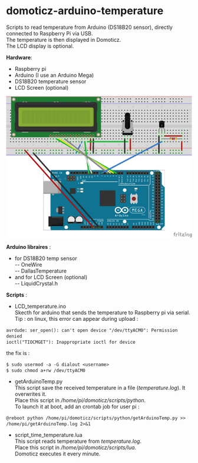 # domoticz-arduino-temperature
Scripts to read temperature from Arduino (DS18B20 sensor), directly connected to Raspberry Pi via USB.  
The temperature is then displayed in Domoticz.  
The LCD display is optional.  

**Hardware**:  
- Raspberry pi  
- Arduino (I use an Arduino Mega)  
- DS18B20 temperature sensor  
- LCD Screen (optional)  

![Fritzing Sketch](https://raw.githubusercontent.com/SamR1/domoticz-arduino-temperature/master/images/sketch.png)


**Arduino libraires** :  
- for DS18B20 temp sensor  
-- OneWire  
-- DallasTemperature  
- and for LCD Screen (optional)  
-- LiquidCrystal.h  


**Scripts** :
- LCD_temperature.ino  
Skecth for arduino that sends the temperature to Raspberry pi via serial.  
Tip : on linux, this error can appear during upload :  
```
avrdude: ser_open(): can't open device "/dev/ttyACM0": Permission denied  
ioctl("TIOCMGET"): Inappropriate ioctl for device  
```
the fix is :  
```
$ sudo usermod -a -G dialout <username>  
$ sudo chmod a+rw /dev/ttyACM0  
```
  
- getArduinoTemp.py  
This script save the received temperature in a file (*temperature.log*). It overwrites it.  
Place this script in */home/pi/domoticz/scripts/python*.  
To launch it at boot, add an crontab job for user pi :  
```
@reboot python /home/pi/domoticz/scripts/python/getArduinoTemp.py >> /home/pi/getArduinoTemp.log 2>&1  
```
  
- script_time_temperature.lua  
This script reads temperature from *temperature.log*.  
Place this script in */home/pi/domoticz/scripts/lua*.  
Domoticz executes it every minute.  

